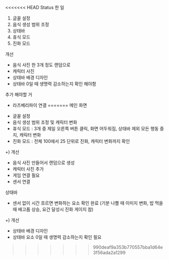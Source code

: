 <<<<<<< HEAD
Status 한 일
1. 글꼴 설정
2. 음식 생성 범위 조정
3. 상태바
4. 휴식 모드
5. 진화 모드

개선 
+ 음식 사진 한 3개 정도 랜덤으로
+ 캐릭터 사진
+ 상태바 배경 디자인
+ 상태바 0일 때 생명력 감소하는지 확인 해야함


추가 해야할 거
+ 라즈베리파이 연결
=======
메인 화면
- 글꼴 설정
- 음식 생성 범위 조정 및 캐릭터 변화
- 휴식 모드 : 3개 중 제일 오른쪽 버튼 클릭, 화면 어두워짐, 상태바 제외 모든 행동 중지, 캐릭터 변화
- 진화 모드 : 전체 100에서 25 단위로 진화, 캐릭터 변화까지 확인

+) 개선
- 음식 사진 만들어서 랜덤으로 생성
- 캐릭터 사진 추가
- 게임 연결 필요
- 센서 연결

상태바
- 센서 없이 시간 흐르면 변화하는 요소 확인 완료
(기분 나쁠 때 이미지 변화, 밥 먹을 때 배고픔 상승, 요건 달성시 진화 게이지 참)

+) 개선
- 상태바 배경 디자인
- 상태바 요소 0일 때 생명력 감소하는지 확인 필요
>>>>>>> 990deaf9a353b770557bba1d64e3f56ada2a1299
